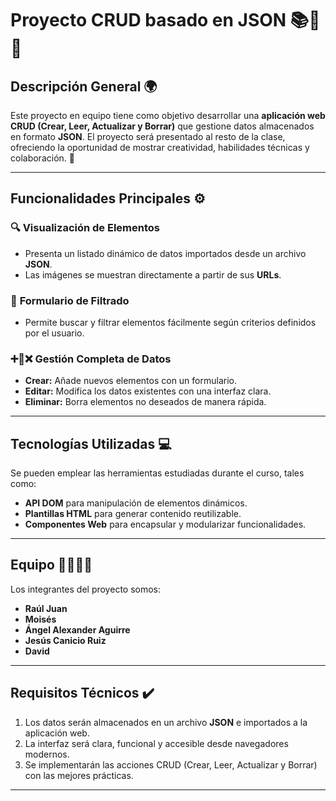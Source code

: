 # Proyecto CRUD basado en JSON 📚🌟🚀

## Descripción General 🌍  
Este proyecto en equipo tiene como objetivo desarrollar una **aplicación web CRUD (Crear, Leer, Actualizar y Borrar)** que gestione datos almacenados en formato **JSON**. El proyecto será presentado al resto de la clase, ofreciendo la oportunidad de mostrar creatividad, habilidades técnicas y colaboración. 🚀  

---

## Funcionalidades Principales ⚙️  

### 🔍 **Visualización de Elementos**  
- Presenta un listado dinámico de datos importados desde un archivo **JSON**.  
- Las imágenes se muestran directamente a partir de sus **URLs**.  

### 📝 **Formulario de Filtrado**  
- Permite buscar y filtrar elementos fácilmente según criterios definidos por el usuario.  

### ➕🔄❌ **Gestión Completa de Datos**  
- **Crear:** Añade nuevos elementos con un formulario.  
- **Editar:** Modifica los datos existentes con una interfaz clara.  
- **Eliminar:** Borra elementos no deseados de manera rápida.  

---

## Tecnologías Utilizadas 💻  
Se pueden emplear las herramientas estudiadas durante el curso, tales como:  
- **API DOM** para manipulación de elementos dinámicos.  
- **Plantillas HTML** para generar contenido reutilizable.  
- **Componentes Web** para encapsular y modularizar funcionalidades.  

---

## Equipo 👨‍💻👩‍💻  
Los integrantes del proyecto somos:  
- **Raúl Juan**  
- **Moisés**  
- **Ángel Alexander Aguirre**  
- **Jesús Canicio Ruiz**  
- **David**  

---

## Requisitos Técnicos ✔️  
1. Los datos serán almacenados en un archivo **JSON** e importados a la aplicación web.  
2. La interfaz será clara, funcional y accesible desde navegadores modernos.  
3. Se implementarán las acciones CRUD (Crear, Leer, Actualizar y Borrar) con las mejores prácticas.

---
